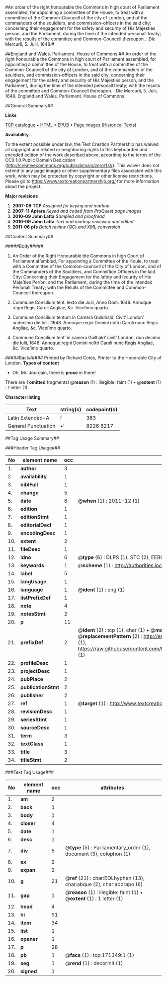 #An order of the right honourable the Commons in high court of Parliament assembled, for appointing a committee of the House, to treat with a committee of the Common-Councell of the city of London, and of the commanders of the souldiers, and commission-officers in the said city; concerning their engagement for the safety and security of His Majesties person, and the Parliament, during the time of the intended personall treaty; with the results of the committee and Common-Councell thereupon. : Die Mercurii, 5. Julii, 1648.#

##England and Wales. Parliament. House of Commons.##
An order of the right honourable the Commons in high court of Parliament assembled, for appointing a committee of the House, to treat with a committee of the Common-Councell of the city of London, and of the commanders of the souldiers, and commission-officers in the said city; concerning their engagement for the safety and security of His Majesties person, and the Parliament, during the time of the intended personall treaty; with the results of the committee and Common-Councell thereupon. : Die Mercurii, 5. Julii, 1648.
England and Wales. Parliament. House of Commons.

##General Summary##

**Links**

[TCP catalogue](http://www.ota.ox.ac.uk/tcp/)  • 
[HTML](http://tei.it.ox.ac.uk/tcp/Texts-HTML/free/A83/A83776.html)  • 
[EPUB](http://tei.it.ox.ac.uk/tcp/Texts-EPUB/free/A83/A83776.epub) • 
[Page images (Historical Texts)](https://historicaltexts.jisc.ac.uk/eebo-45097758e)

**Availability**

To the extent possible under law, the Text Creation Partnership has waived all copyright and related or neighboring rights to this keyboarded and encoded edition of the work described above, according to the terms of the CC0 1.0 Public Domain Dedication (http://creativecommons.org/publicdomain/zero/1.0/). This waiver does not extend to any page images or other supplementary files associated with this work, which may be protected by copyright or other license restrictions. Please go to https://www.textcreationpartnership.org/ for more information about the project.

**Major revisions**

1. __2007-09__ __TCP__ *Assigned for keying and markup*
1. __2007-11__ __Aptara__ *Keyed and coded from ProQuest page images*
1. __2010-09__ __John Latta__ *Sampled and proofread*
1. __2010-09__ __John Latta__ *Text and markup reviewed and edited*
1. __2011-06__ __pfs__ *Batch review (QC) and XML conversion*

##Content Summary##

#####Body#####

1. An Order of the Right Honourable the Commons in high Court of Parliament aſſembled, For appointing a Committee of the
Houſe, to treat with a Committee of the Common-councell of the City of London, and of the Commanders of the Souldiers, and Commiſſion Officers
in the ſaid City; Concerning their Engagement for the ſafety and ſecurity of His Majeſties Perſon, and the Parliament, during the time of the intended
Perſonall Treaty; with the Reſults of the Committee and Common-Councell thereupon.

1. Commune Concilium tent. ſexto die Julii, Anno Dom. 1648. Annoque regni Regis Caroli Angliae, &c. Viceſimo quarto.

1. Commune Concilium tentum in Camera Guildhald’ Civit’ London’ undecimo die Iulii, 1648. Annoque regni Domini noſtri Caroli nunc Regis Angliae, &c. Viceſimo quarto.

1. Commune Concilium tent’ in camera Guilhald’ civit’ London, duo decimo die Iulii, 1648. Annoque regni Domini noſtri Caroli nunc Regis Angliae, &c. Viceſimo quarto.

#####Back#####
Printed by Richard Cotes, Printer to the Honorable City of London.
**Types of content**

  * Oh, Mr. Jourdain, there is **prose** in there!

There are 1 **omitted** fragments! 
 @__reason__ (1) : illegible: faint (1)  •  @__extent__ (1) : 1 letter (1)

**Character listing**


|Text|string(s)|codepoint(s)|
|---|---|---|
|Latin Extended-A|ſ|383|
|General Punctuation|•’|8226 8217|

##Tag Usage Summary##

###Header Tag Usage###

|No|element name|occ|attributes|
|---|---|---|---|
|1.|__author__|3||
|2.|__availability__|1||
|3.|__biblFull__|1||
|4.|__change__|5||
|5.|__date__|8| @__when__ (1) : 2011-12 (1)|
|6.|__edition__|1||
|7.|__editionStmt__|1||
|8.|__editorialDecl__|1||
|9.|__encodingDesc__|1||
|10.|__extent__|2||
|11.|__fileDesc__|1||
|12.|__idno__|6| @__type__ (6) : DLPS (1), STC (2), EEBO-CITATION (1), OCLC (1), VID (1)|
|13.|__keywords__|1| @__scheme__ (1) : http://authorities.loc.gov/ (1)|
|14.|__label__|5||
|15.|__langUsage__|1||
|16.|__language__|1| @__ident__ (1) : eng (1)|
|17.|__listPrefixDef__|1||
|18.|__note__|4||
|19.|__notesStmt__|2||
|20.|__p__|11||
|21.|__prefixDef__|2| @__ident__ (2) : tcp (1), char (1)  •  @__matchPattern__ (2) : ([0-9\-]+):([0-9IVX]+) (1), (.+) (1)  •  @__replacementPattern__ (2) : http://eebo.chadwyck.com/downloadtiff?vid=$1&page=$2 (1), https://raw.githubusercontent.com/textcreationpartnership/Texts/master/tcpchars.xml#$1 (1)|
|22.|__profileDesc__|1||
|23.|__projectDesc__|1||
|24.|__pubPlace__|2||
|25.|__publicationStmt__|2||
|26.|__publisher__|2||
|27.|__ref__|1| @__target__ (1) : http://www.textcreationpartnership.org/docs/. (1)|
|28.|__revisionDesc__|1||
|29.|__seriesStmt__|1||
|30.|__sourceDesc__|1||
|31.|__term__|3||
|32.|__textClass__|1||
|33.|__title__|3||
|34.|__titleStmt__|2||


###Text Tag Usage###

|No|element name|occ|attributes|
|---|---|---|---|
|1.|__am__|2||
|2.|__back__|1||
|3.|__body__|1||
|4.|__closer__|4||
|5.|__date__|1||
|6.|__desc__|1||
|7.|__div__|5| @__type__ (5) : Parliamentary_order (1), document (3), colophon (1)|
|8.|__ex__|2||
|9.|__expan__|2||
|10.|__g__|21| @__ref__ (21) : char:EOLhyphen (13), char:abque (2), char:abbrapo (6)|
|11.|__gap__|1| @__reason__ (1) : illegible: faint (1)  •  @__extent__ (1) : 1 letter (1)|
|12.|__head__|4||
|13.|__hi__|91||
|14.|__item__|34||
|15.|__list__|1||
|16.|__opener__|1||
|17.|__p__|28||
|18.|__pb__|1| @__facs__ (1) : tcp:171349:1 (1)|
|19.|__seg__|1| @__rend__ (1) : decorInit (1)|
|20.|__signed__|1||
